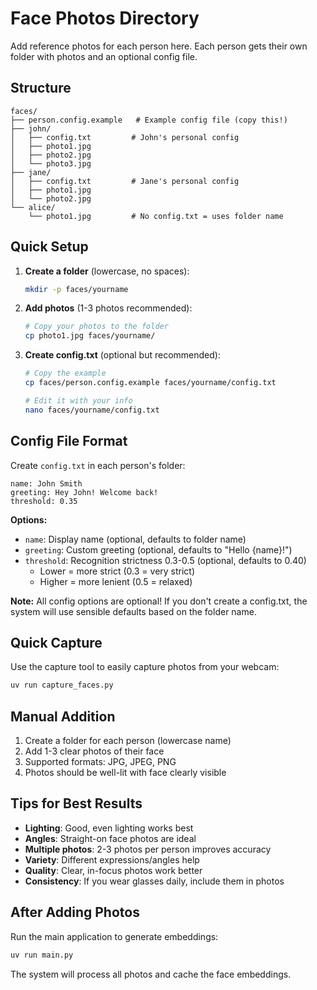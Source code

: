 # Face Photos Directory

Add reference photos for each person here. Each person gets their own folder with photos and an optional config file.

## Structure

```
faces/
├── person.config.example   # Example config file (copy this!)
├── john/
│   ├── config.txt         # John's personal config
│   ├── photo1.jpg
│   ├── photo2.jpg
│   └── photo3.jpg
├── jane/
│   ├── config.txt         # Jane's personal config
│   ├── photo1.jpg
│   └── photo2.jpg
└── alice/
    └── photo1.jpg         # No config.txt = uses folder name
```

## Quick Setup

1. **Create a folder** (lowercase, no spaces):
   ```bash
   mkdir -p faces/yourname
   ```

2. **Add photos** (1-3 photos recommended):
   ```bash
   # Copy your photos to the folder
   cp photo1.jpg faces/yourname/
   ```

3. **Create config.txt** (optional but recommended):
   ```bash
   # Copy the example
   cp faces/person.config.example faces/yourname/config.txt
   
   # Edit it with your info
   nano faces/yourname/config.txt
   ```

## Config File Format

Create `config.txt` in each person's folder:

```
name: John Smith
greeting: Hey John! Welcome back!
threshold: 0.35
```

**Options:**
- `name`: Display name (optional, defaults to folder name)
- `greeting`: Custom greeting (optional, defaults to "Hello {name}!")
- `threshold`: Recognition strictness 0.3-0.5 (optional, defaults to 0.40)
  - Lower = more strict (0.3 = very strict)
  - Higher = more lenient (0.5 = relaxed)

**Note:** All config options are optional! If you don't create a config.txt, the system will use sensible defaults based on the folder name.

## Quick Capture

Use the capture tool to easily capture photos from your webcam:

```bash
uv run capture_faces.py
```

## Manual Addition

1. Create a folder for each person (lowercase name)
2. Add 1-3 clear photos of their face
3. Supported formats: JPG, JPEG, PNG
4. Photos should be well-lit with face clearly visible

## Tips for Best Results

- **Lighting**: Good, even lighting works best
- **Angles**: Straight-on face photos are ideal
- **Multiple photos**: 2-3 photos per person improves accuracy
- **Variety**: Different expressions/angles help
- **Quality**: Clear, in-focus photos work better
- **Consistency**: If you wear glasses daily, include them in photos

## After Adding Photos

Run the main application to generate embeddings:

```bash
uv run main.py
```

The system will process all photos and cache the face embeddings.
